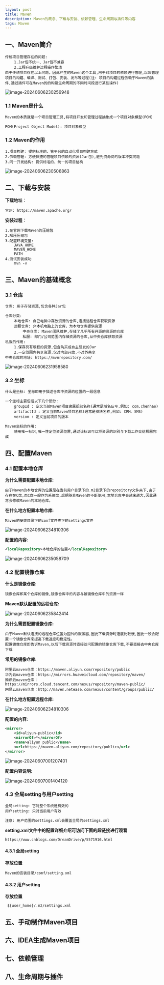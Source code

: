 ```yaml
---
layout: post
title: Maven
description: Maven的概念、下载与安装、依赖管理、生命周期与插件等内容
tags: Maven
---
```


## 一、Maven简介

```
传统项目管理存在的问题:
	1.Jar包不统一、Jar包不兼容
	2.工程升级维护过程操作繁琐
由于传统项目存在以上问题，因此产生的Maven这个工具,用于对项目的依赖进行管理,以及管理项目的构建、编译、测试、打包、安装、发布等过程(注: 项目的构建过程依赖于Maven的插件,通过插件可在Maven的的构建生命周期的不同时间段进行某些操作)
```

![image-20240606230256948](/images/posts/2024-06-03-Maven/image-20240606230256948.png)

### 1.1 Maven是什么

```
Maven的本质就是一个项目管理工具,将项目开发和管理过程抽象成一个项目对象模型(POM)

POM(Project Object Model): 项目对象模型
```

### 1.2 Maven的作用

```
1.项目构建: 提供标准的、管平台的自动化项目构建方式
2.依赖管理: 方便快捷的管理项目依赖的资源(Jar包),避免资源间的版本冲突问题
3.同一开发结构: 提供标准的、统一的项目结构
```

![image-20240606230506863](/images/posts/2024-06-03-Maven/image-20240606230506863.png)

## 二、下载与安装

**下载地址**：

```
官网: https://maven.apache.org/
```

**安装过程**：

```
1.在官网下载Maven的压缩包
2.解压压缩包
3.配置环境变量:
	JAVA_HOME
	MAVEN_HOME
	PATH
4.测试安装成功
	mvn -v
```

## 三、Maven的基础概念

### 3.1 仓库

```
仓库: 用于存储资源,包含各种Jar包

仓库分类:
	本地仓库: 自己电脑中存放资源的仓库,连接远程仓库获取资源
	远程仓库: 非本机电脑上的仓库，为本地仓库提供资源
		中央仓库: Maven团队维护,存储了几乎所有开源的资源的仓库
		私服: 部门/公司范围内存储资源的仓库,从中央仓库获取资源
私服的作用:
	1.保存具有版权的资源,包含购买或自主研发的Jar
	2.一定范围内共享资源,仅对内部开放,不对外共享
中央仓库的地址: https://mvnrepository.com/
```

![image-20240606231958580](/images/posts/2024-06-03-Maven/image-20240606231958580.png)

### 3.2 坐标

```
什么是坐标: 坐标即用于描述仓库中资源的位置的一段信息

一个坐标主要包括以下几个部分:
	groupId : 定义当前Maven项目隶属组织名称(通常是域名反写,例如: com.chenhao)
	artifactId : 定义当前Maven项目名称(通常是模块名称,例如: CRM、SMS)
	version : 定义当前项目的版本
	
Maven坐标的作用:
	使用唯一标识,唯一性定位资源位置,通过该标识可以将资源的识别与下载工作交给机器完成
```

## 四、配置Maven

### 4.1 配置本地仓库

**为什么需要配置本地仓库:**

```
由于Maven的本地仓库的位置是在当前用户目录下的.m2目录下的repository文件夹下,由于存在在C盘,而C盘一般作为系统盘,后期随着Maven的不断使用,本地仓库中会越来越大,因此通常会修改Maven的本地仓库。
```

**在什么地方配置本地仓库:**

```
Maven的安装目录下的conf文件夹下的settings文件
```

![image-20240606234810306](/images/posts/2024-06-03-Maven/image-20240606234810306.png)

**配置的内容:**

```xml
<localRepository>本地仓库的位置</localRepository>
```

![image-20240606235058709](/images/posts/2024-06-03-Maven/image-20240606235058709.png)

### 4.2 配置镜像仓库

**什么是镜像仓库:**

```
镜像仓库即某个仓库的镜像,镜像仓库中的内容与被镜像仓库中的资源一样
```

**Maven默认配置的远程仓库:**

![image-20240606235842414](/images/posts/2024-06-03-Maven/image-20240606235842414.png)

**为什么需要配置镜像仓库:**

```
由于Maven默认连接的远程仓库位置为国外的服务器,因此下载资源时速度比较慢,因此一般会配置一个镜像仓库来提高下载速度和稳定性。
配置镜像仓库即告诉Maven,以后下载资源时直接访问配置的镜像仓库下载,不要直接去中央仓库下载
```

**常用的镜像仓库:**

```
阿里云maven仓库：https://maven.aliyun.com/repository/public
华为云maven仓库：https://mirrors.huaweicloud.com/repository/maven/
腾讯云maven仓库：https://mirrors.cloud.tencent.com/nexus/repository/maven-public/
网易云maven仓库：http://maven.netease.com/nexus/content/groups/public/
```

**在什么地方配置远程仓库:**

![image-20240606234810306](/images/posts/2024-06-03-Maven/image-20240606234810306.png)

**配置的内容:**

```xml
<mirror>
    <id>aliyun-public</id>
    <mirrorOf>*</mirrorOf>
    <name>aliyun public</name>
    <url>https://maven.aliyun.com/repository/public</url>
</mirror>
```

![image-20240607001207401](/images/posts/2024-06-03-Maven/image-20240607001207401.png)

**配置内容说明:**

![image-20240607001404120](/images/posts/2024-06-03-Maven/image-20240607001404120.png)

### 4.3 全局setting与用户setting

```
全局setting: 它对整个系统是有效的
用户setting: 只对当前用户有效

注意: 用户范围的settings.xml会覆盖全局的settings.xml
```

**setting.xml文件中的配置详细介绍可访问下面的超链接进行观看**

```
https://www.cnblogs.com/DreamDrive/p/5571916.html
```

#### 4.3.1 全局setting

**存放位置**

```
Maven的安装目录/conf/setting.xml
```

#### 4.3.2 用户setting

**存放位置**

```
 ${user_home}/.m2/settings.xml
```

## 五、手动制作Maven项目



## 六、IDEA生成Maven项目



## 七、依赖管理



## 八、生命周期与插件
